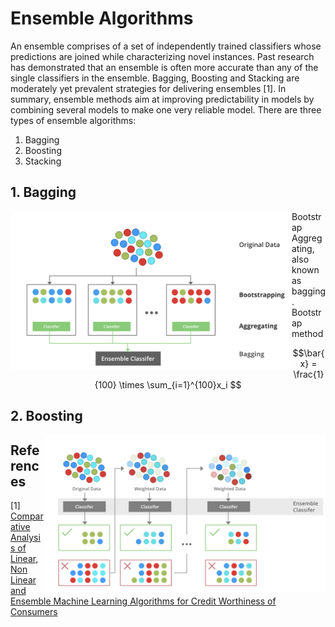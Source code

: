# Ensemble Algorithms

An ensemble comprises of a set of independently trained classifiers whose predictions are joined while characterizing novel instances. Past research has demonstrated that an ensemble is often more accurate than any of the single classifiers in the ensemble. Bagging, Boosting and Stacking are moderately yet prevalent strategies for delivering ensembles [1]. In summary, ensemble methods aim at improving predictability in models by combining several models to make one very reliable model. There are three types of ensemble algorithms:
1. Bagging
2. Boosting
3. Stacking

## 1. Bagging

<img src='bagging.png' align='left' width=450>

Bootstrap Aggregating, also known as bagging. Bootstrap method

$$\bar{x} = \frac{1}{100} \times \sum_{i=1}^{100}x_i $$

## 2. Boosting

<img src='boosting.png' align='right' width=450>


## References
[1] [Comparative Analysis of Linear, Non Linear and Ensemble Machine Learning Algorithms for Credit Worthiness of Consumers](https://www.researchgate.net/publication/335716566_Comparative_Analysis_of_Linear_Non_Linear_and_Ensemble_Machine_Learning_Algorithms_for_Credit_Worthiness_of_Consumers)

